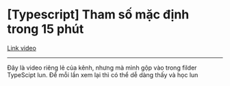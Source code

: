 # [Typescript] Tham số mặc định trong 15 phút

[Link video](https://www.youtube.com/watch?v=5B1Mup45PBU)

---

Đây là video riêng lẻ của kênh, nhưng mà mình gộp vào trong filder TypeScipt lun. Để mỗi lần xem lại thì có thể dễ dàng thấy và học lun
